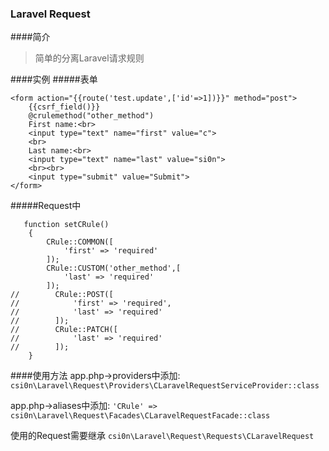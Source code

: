 ### Laravel Request

####简介

>简单的分离Laravel请求规则

####实例
#####表单
```
<form action="{{route('test.update',['id'=>1])}}" method="post">
    {{csrf_field()}}
    @crulemethod("other_method")
    First name:<br>
    <input type="text" name="first" value="c">
    <br>
    Last name:<br>
    <input type="text" name="last" value="si0n">
    <br><br>
    <input type="submit" value="Submit">
</form>
```
#####Request中
```
   function setCRule()
    {
        CRule::COMMON([
            'first' => 'required'
        ]);
        CRule::CUSTOM('other_method',[
            'last' => 'required'
        ]);
//        CRule::POST([
//            'first' => 'required',
//            'last' => 'required'
//        ]);
//        CRule::PATCH([
//            'last' => 'required'
//        ]);
    }
```
####使用方法
app.php->providers中添加:
```csi0n\Laravel\Request\Providers\CLaravelRequestServiceProvider::class```

app.php->aliases中添加:
``` 'CRule' => csi0n\Laravel\Request\Facades\CLaravelRequestFacade::class ```

使用的Request需要继承
```csi0n\Laravel\Request\Requests\CLaravelRequest```





